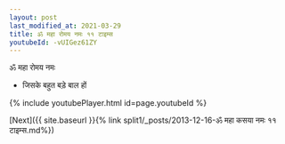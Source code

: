 ```yaml
---
layout: post
last_modified_at: 2021-03-29
title: ॐ महा रोमय नमः ११ टाइम्स
youtubeId: -vUIGez61ZY
---
```

 
 
 ॐ महा रोमय नमः  
 
 -  जिसके बहुत बड़े बाल हों 
 
  
 
  
 
 
 
 
 
 


{% include youtubePlayer.html id=page.youtubeId %}
 
[Next]({{ site.baseurl }}{% link  split1/_posts/2013-12-16-ॐ महा कसया नमः ११ टाइम्स.md%})
 
